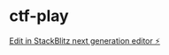 # ctf-play

[Edit in StackBlitz next generation editor ⚡️](https://stackblitz.com/~/github.com/ritishab0209/ctf-play)